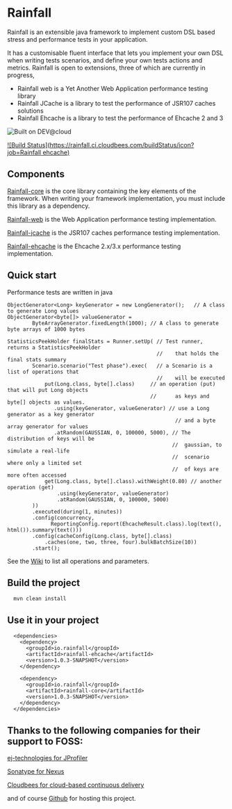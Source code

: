 Rainfall
========

Rainfall is an extensible java framework to implement custom DSL based stress and performance tests in your application.

It has a customisable fluent interface that lets you implement your own DSL when writing tests scenarios, and define your own tests actions and metrics.
Rainfall is open to extensions, three of which are currently in progress,
- Rainfall web is a Yet Another Web Application performance testing library
- Rainfall JCache is a library to test the performance of JSR107 caches solutions
- Rainfall Ehcache is a library to test the performance of Ehcache 2 and 3

![Built on DEV@cloud](https://www.cloudbees.com/sites/default/files/styles/large/public/Button-Built-on-CB-1.png?itok=3Tnkun-C)

[![Build Status](https://rainfall.ci.cloudbees.com/buildStatus/icon?job=Rainfall ehcache)](https://rainfall.ci.cloudbees.com/job/Rainfall%20ehcache/)

Components
----------
[Rainfall-core](https://github.com/aurbroszniowski/Rainfall-core) is the core library containing the key elements of the framework.
 When writing your framework implementation, you must include this library as a dependency.

[Rainfall-web](https://github.com/aurbroszniowski/Rainfall-web) is the Web Application performance testing implementation.

[Rainfall-jcache](https://github.com/aurbroszniowski/Rainfall-jcache) is the JSR107 caches performance testing implementation.

[Rainfall-ehcache](https://github.com/aurbroszniowski/Rainfall-ehcache) is the Ehcache 2.x/3.x performance testing implementation.


Quick start
-----------

Performance tests are written in java

```
ObjectGenerator<Long> keyGenerator = new LongGenerator();   // A class to generate Long values  
ObjectGenerator<byte[]> valueGenerator = 
        ByteArrayGenerator.fixedLength(1000); // A class to generate byte arrays of 1000 bytes

StatisticsPeekHolder finalStats = Runner.setUp( // Test runner, returns a StatisticsPeekHolder 
                                                //    that holds the final stats summary 
        Scenario.scenario("Test phase").exec(   // a Scenario is a list of operations that 
                                                //    will be executed
            put(Long.class, byte[].class)     // an operation (put) that will put Long objects 
                                              //      as keys and byte[] objects as values.   
               .using(keyGenerator, valueGenerator) // use a Long generator as a key generator
                                                      // and a byte array generator for values
               .atRandom(GAUSSIAN, 0, 100000, 5000), // The distribution of keys will be 
                                                     //  gaussian, to simulate a real-life 
                                                     //  scenario where only a limited set 
                                                     //  of keys are more often accessed
            get(Long.class, byte[].class).withWeight(0.80) // another operation (get)
                .using(keyGenerator, valueGenerator)
                .atRandom(GAUSSIAN, 0, 100000, 5000)
        ))
        .executed(during(1, minutes))
        .config(concurrency, 
              ReportingConfig.report(EhcacheResult.class).log(text(), html()).summary(text()))
        .config(cacheConfig(Long.class, byte[].class)
            .caches(one, two, three, four).bulkBatchSize(10))
        .start();
```

See the [Wiki](https://github.com/aurbroszniowski/Rainfall-ehcache/wiki) to list all operations and parameters.


Build the project
-----------------
```
  mvn clean install
```

Use it in your project
----------------------
```
  <dependencies>
    <dependency>
      <groupId>io.rainfall</groupId>
      <artifactId>rainfall-ehcache</artifactId>
      <version>1.0.3-SNAPSHOT</version>
    </dependency>

    <dependency>
      <groupId>io.rainfall</groupId>
      <artifactId>rainfall-core</artifactId>
      <version>1.0.3-SNAPSHOT</version>
    </dependency>
  </dependencies>
```


Thanks to the following companies for their support to FOSS:
------------------------------------------------------------

[ej-technologies for JProfiler](http://www.ej-technologies.com/products/jprofiler/overview.html)

[Sonatype for Nexus](http://www.sonatype.org/)

[Cloudbees for cloud-based continuous delivery](https://www.cloudbees.com/)

and of course [Github](https://github.com/) for hosting this project.


